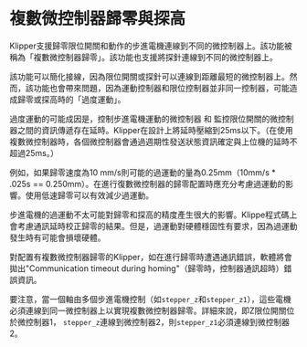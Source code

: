 # 複數微控制器歸零與探高

Klipper支援歸零限位開關和動作的步進電機連線到不同的微控制器上。該功能被稱為「複數微控制器歸零」。該功能也支援將探針連線到不同的微控制器上。

該功能可以簡化接線，因為限位開關或探針可以連線到距離最短的微控制器上。然而，該功能也會帶來問題，因為運動控制器和限位控制器並非同一控制器，可能造成歸零或探高時的「過度運動」。

過度運動的可能成因是，控制步進電機運動的微控制器 和 監控限位開關的微控制器之間的資訊傳遞存在延時。Klipper在設計上將延時壓縮到25ms以下。（在使用複數微控制器時，各個微控制器會通過週期性發送狀態資訊確定與上位機的延時不超過25ms。）

例如，如果歸零速度為10 mm/s則可能的過運動的量為0.25mm（10mm/s * .025s == 0.250mm）。在進行復數微控制器的歸零配置時應充分考慮過運動的影響。使用低速歸零可以有效減少過運動。

步進電機的過運動不太可能對歸零和探高的精度產生很大的影響。Klippe程式碼上會考慮通訊延時校正歸零的結果。但是，過運動對硬體穩固性有要求，因為過運動發生時有可能會損壞硬體。

對配置有複數微控制器歸零的Klipper，如在進行歸零時遭遇通訊錯誤，軟體將會拋出"Communication timeout during homing"（歸零時，控制器通訊超時）錯誤資訊。

要注意，當一個軸由多個步進電機控制（如`stepper_z`和`stepper_z1`），這些電機必須連線到同一微控制器上以實現複數微控制器歸零。詳細來說，即Z限位開關位於微控制器1， `stepper_z`連線到微控制器2，則`stepper_z1`必須連線到微控制器2。
